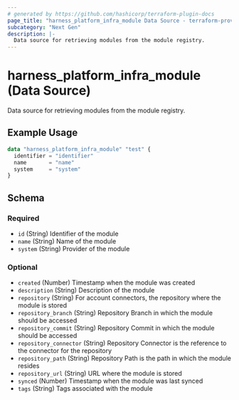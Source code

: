 ```yaml
---
# generated by https://github.com/hashicorp/terraform-plugin-docs
page_title: "harness_platform_infra_module Data Source - terraform-provider-harness"
subcategory: "Next Gen"
description: |-
  Data source for retrieving modules from the module registry.
---
```


# harness_platform_infra_module (Data Source)

Data source for retrieving modules from the module registry.

## Example Usage

```terraform
data "harness_platform_infra_module" "test" {
  identifier = "identifier"
  name       = "name"
  system     = "system"
}
```

<!-- schema generated by tfplugindocs -->
## Schema

### Required

- `id` (String) Identifier of the module
- `name` (String) Name of the module
- `system` (String) Provider of the module

### Optional

- `created` (Number) Timestamp when the module was created
- `description` (String) Description of the module
- `repository` (String) For account connectors, the repository where the module is stored
- `repository_branch` (String) Repository Branch in which the module should be accessed
- `repository_commit` (String) Repository Commit in which the module should be accessed
- `repository_connector` (String) Repository Connector is the reference to the connector for the repository
- `repository_path` (String) Repository Path is the path in which the module resides
- `repository_url` (String) URL where the module is stored
- `synced` (Number) Timestamp when the module was last synced
- `tags` (String) Tags associated with the module
